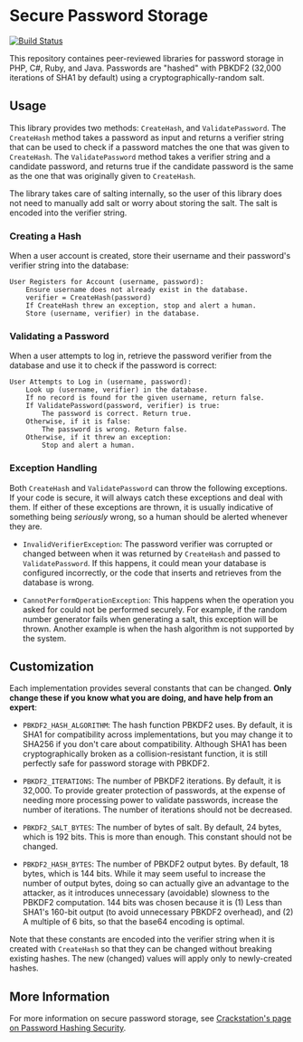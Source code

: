 Secure Password Storage
=======================

[![Build Status](https://travis-ci.org/defuse/password-hashing.svg?branch=compatible-versions)](https://travis-ci.org/defuse/password-hashing)

This repository containes peer-reviewed libraries for password storage in PHP,
C#, Ruby, and Java. Passwords are "hashed" with PBKDF2 (32,000 iterations of
SHA1 by default) using a cryptographically-random salt.

Usage
------

This library provides two methods: `CreateHash`, and `ValidatePassword`. The
`CreateHash` method takes a password as input and returns a verifier string that
can be used to check if a password matches the one that was given to
`CreateHash`. The `ValidatePassword` method takes a verifier string and
a candidate password, and returns true if the candidate password is the same as
the one that was originally given to `CreateHash`.

The library takes care of salting internally, so the user of this library does
not need to manually add salt or worry about storing the salt. The salt is
encoded into the verifier string.

### Creating a Hash

When a user account is created, store their username and their password's
verifier string into the database:

    User Registers for Account (username, password):
        Ensure username does not already exist in the database.
        verifier = CreateHash(password)
        If CreateHash threw an exception, stop and alert a human.
        Store (username, verifier) in the database.

### Validating a Password

When a user attempts to log in, retrieve the password verifier from the database
and use it to check if the password is correct:

    User Attempts to Log in (username, password):
        Look up (username, verifier) in the database.
        If no record is found for the given username, return false.
        If ValidatePassword(password, verifier) is true:
            The password is correct. Return true.
        Otherwise, if it is false:
            The password is wrong. Return false.
        Otherwise, if it threw an exception:
            Stop and alert a human.

### Exception Handling

Both `CreateHash` and `ValidatePassword` can throw the following exceptions. If
your code is secure, it will always catch these exceptions and deal with them.
If either of these exceptions are thrown, it is usually indicative of something
being *seriously* wrong, so a human should be alerted whenever they are.

- `InvalidVerifierException`: The password verifier was corrupted or changed
  between when it was returned by `CreateHash` and passed to `ValidatePassword`.
  If this happens, it could mean your database is configured incorrectly, or the
  code that inserts and retrieves from the database is wrong.

- `CannotPerformOperationException`: This happens when the operation you asked
  for could not be performed securely. For example, if the random number
  generator fails when generating a salt, this exception will be thrown. Another
  example is when the hash algorithm is not supported by the system.

Customization
--------------

Each implementation provides several constants that can be changed. **Only
change these if you know what you are doing, and have help from an expert**:

- `PBKDF2_HASH_ALGORITHM`: The hash function PBKDF2 uses. By default, it is SHA1
  for compatibility across implementations, but you may change it to SHA256 if
  you don't care about compatibility. Although SHA1 has been cryptographically
  broken as a collision-resistant function, it is still perfectly safe for
  password storage with PBKDF2.

- `PBKDF2_ITERATIONS`: The number of PBKDF2 iterations. By default, it is
  32,000. To provide greater protection of passwords, at the expense of needing
  more processing power to validate passwords, increase the number of
  iterations. The number of iterations should not be decreased.

- `PBKDF2_SALT_BYTES`: The number of bytes of salt. By default, 24 bytes, which
  is 192 bits. This is more than enough. This constant should not be changed.

- `PBKDF2_HASH_BYTES`: The number of PBKDF2 output bytes. By default, 18 bytes,
  which is 144 bits. While it may seem useful to increase the number of output
  bytes, doing so can actually give an advantage to the attacker, as it
  introduces unnecessary (avoidable) slowness to the PBKDF2 computation. 144
  bits was chosen because it is (1) Less than SHA1's 160-bit output (to avoid
  unnecessary PBKDF2 overhead), and (2) A multiple of 6 bits, so that the base64
  encoding is optimal.

Note that these constants are encoded into the verifier string when it is
created with `CreateHash` so that they can be changed without breaking existing
hashes. The new (changed) values will apply only to newly-created hashes.

More Information
-----------------

For more information on secure password storage, see [Crackstation's page on
Password Hashing Security](https://crackstation.net/hashing-security.htm).
